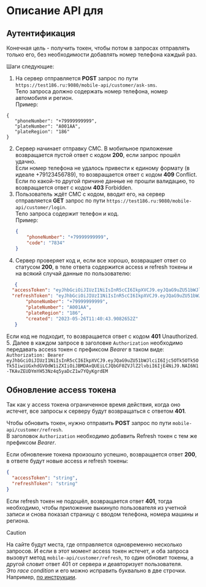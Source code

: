﻿# Описание API для
## Аутентификация
Конечная цель - получить токен, чтобы потом в запросах отправлять только его, без необходимости добавлять номер телефона каждый раз.  
  
Шаги следующие:
1. На сервер отправляется **POST** запрос по пути `https://test186.ru:9080/mobile-api/customer/ask-sms`.  
   Тело запроса должно содержать номер телефона, номер автомобиля и регион.    
   Пример:
```
{
   "phoneNumber": "+79999999999",
   "plateNumber": "A001AA",
   "plateRegion": "186"
}
```  
2. Сервер начинает отправку СМС. В мобильное приложение возвращается пустой ответ с кодом **200**, если запрос прошёл удачно.  
   Если номер телефона не удалось привести к единому формату (в идеале +79123456789), то возвращается ответ с кодом **409** Conflict.  
   Если по какой-то другой причине данные не прошли валидацию, то возвращается ответ с кодом **403** Forbidden.  
3. Пользователь ждёт СМС с кодом, вводит его, на сервер отправляется **GET** запрос по пути `https://test186.ru:9080/mobile-api/customer/login`.  
   Тело запроса содержит телефон и код.  
   Пример:  
   ```json  
   {
       "phoneNumber": "+79999999999",
       "code": "7834"
   }
   ```
4. Сервер проверяет код и, если все хорошо, возвращает ответ со статусом **200**, в теле ответа содержится access и refresh токены и на всякий случай данные по пользователю:
```json
   {
  "accessToken": "eyJhbGciOiJIUzI1NiIsInR5cCI6IkpXVCJ9.eyJQaG9uZU51bWJlciI6Ijc5OTk5OTk5OTk5IiwiUGxhdGVOdW1iZXIiOiJBMDAxQUEiLCJQbGF0ZVJlZ2lvbiI6IjE4NiJ9.NAI6N1-TKAvZEUDYmYH53Nz4q5yaDcZ1w7YQyKgrdEM",
  "refreshToken": "eyJhbGciOiJIUzI1NiIsInR5cCI6IkpXVCJ9.eyJQaG9uZU51bWJlciI6Ijc5OTk5OTk5OTk5IiwiUGxhdGVOdW1iZXIiOiJBMDAxQUEiLCJQbGF0ZVJlZ2lvbiI6IjE4NiJ9.NAI6N1-TKAvZEUDYmYH53Nz4q5yaDcZ1w7YQyKgrdEM",
       "phoneNumber": "+79999999999",
       "plateNumber": "A001AA",
       "plateRegion": "186",
       "created": "2023-05-26T11:40:43.9082652Z"
   }
```

   Если код не подходит, то возвращается ответ с кодом **401** Unauthorized.  
5. Далее в каждом запросе в заголовке `Authorization` необходимо передавать access токен с префиксом *Bearer* в таком виде:  
`Authorization: Bearer eyJhbGciOiJIUzI1NiIsInR5cCI6IkpXVCJ9.eyJQaG9uZU51bWJlciI6Ijc5OTk5OTk5OTk5IiwiUGxhdGVOdW1iZXIiOiJBMDAxQUEiLCJQbGF0ZVJlZ2lvbiI6IjE4NiJ9.NAI6N1-TKAvZEUDYmYH53Nz4q5yaDcZ1w7YQyKgrdEM`


## Обновление access токена
Так как у access токена ограниченное время действия, когда оно истечет, все запросы к серверу будут возвращаться с ответом **401**.  

Чтобы обновить токен, нужно отправить **POST** запрос по пути `mobile-api/customer/refresh`.  
В заголовок `Authorization` необходимо добавить Refresh токен с тем же префиксом *Bearer*.  

Если обновление токена произошло успешно, возвращается ответ **200**, в ответе будут новые access и refresh токены:

```json
{
  "accessToken": "string",
  "refreshToken": "string"
}
```  
Если refresh токен не подошёл, возвращается ответ **401**, тогда необходимо, чтобы приложение выкинуло пользователя из учетной записи и снова показал страницу с вводом телефона, номера машины и региона.  

> [!CAUTION]  
> На сайте будут места, где отправляется одновременно несколько запросов. И если в этот момент access токен истечет, и 
> оба запроса вызовут метод `mobile-api/customer/refresh`, то один обновит токены, а другой словит ответ 401 от сервера и деавторизует пользователя.  
> Это *race condition* и его можно исправить буквально в две строчки. Например, [по инструкции](https://fuse8.ru/articles/how-to-avoid-race-condition).
